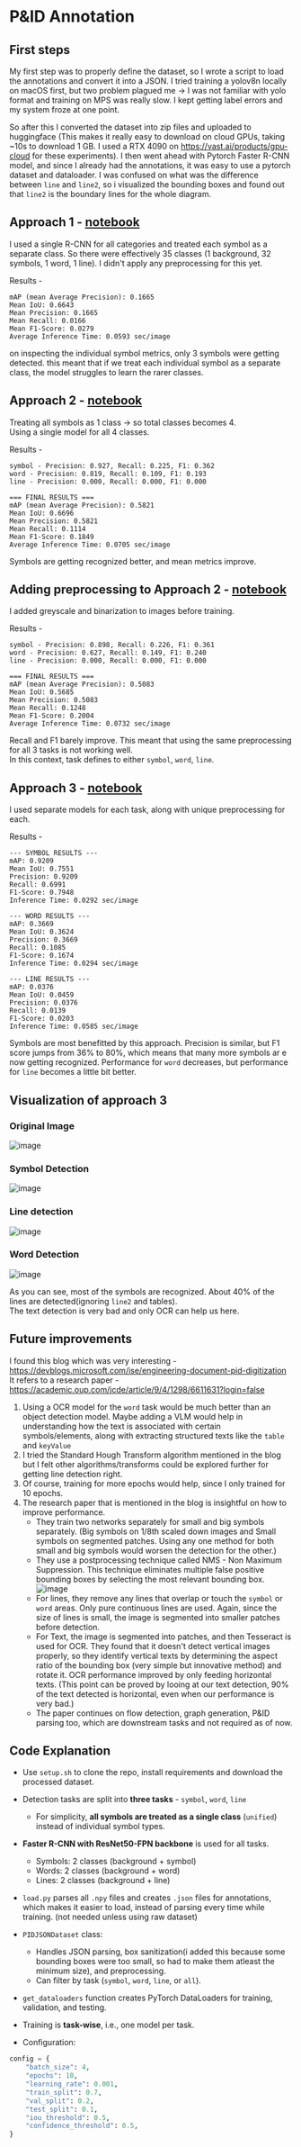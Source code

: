 # P\&ID Annotation

## First steps

My first step was to properly define the dataset, so I wrote a script to load the annotations and convert it into a JSON. 
I tried training a yolov8n locally on macOS first, but two problem plagued me -> I was not familiar with yolo format and training on MPS was really slow. I kept getting label errors and my system froze at one point.

So after this I converted the dataset into zip files and uploaded to huggingface (This makes it really easy to download on cloud GPUs, taking ~10s to download 1 GB. I used a RTX 4090 on https://vast.ai/products/gpu-cloud for these experiments).
I then went ahead with Pytorch Faster R-CNN model, and since I already had the annotations, it was easy to use a pytorch dataset and dataloader.
I was confused on what was the difference between `line` and `line2`, so i visualized the bounding boxes and found out that `line2` is the boundary lines for the whole diagram.

## Approach 1 - [notebook](./notebooks/individual.ipynb)

I used a single R-CNN for all categories and treated each symbol as a separate class. So there were effectively 35 classes (1 background, 32 symbols, 1 word, 1 line). I didn't apply any preprocessing for this yet. 

Results -

```comment
mAP (mean Average Precision): 0.1665
Mean IoU: 0.6643
Mean Precision: 0.1665
Mean Recall: 0.0166
Mean F1-Score: 0.0279
Average Inference Time: 0.0593 sec/image
```

on inspecting the individual symbol metrics, only 3 symbols were getting detected. this meant that if we treat each individual symbol as a separate class, the model struggles to learn the rarer classes.

## Approach 2 - [notebook](./notebooks/unified.ipynb)

Treating all symbols as 1 class -> so total classes becomes 4.  
Using a single model for all 4 classes.

Results -

```comment
symbol - Precision: 0.927, Recall: 0.225, F1: 0.362
word - Precision: 0.819, Recall: 0.109, F1: 0.193
line - Precision: 0.000, Recall: 0.000, F1: 0.000

=== FINAL RESULTS ===
mAP (mean Average Precision): 0.5821
Mean IoU: 0.6696
Mean Precision: 0.5821
Mean Recall: 0.1114
Mean F1-Score: 0.1849
Average Inference Time: 0.0705 sec/image
```

Symbols are getting recognized better, and mean metrics improve.

## Adding preprocessing to Approach 2 - [notebook](./notebooks/unified-gbh.ipynb)

I added greyscale and binarization to images before training.  

Results -

```comment
symbol - Precision: 0.898, Recall: 0.226, F1: 0.361
word - Precision: 0.627, Recall: 0.149, F1: 0.240
line - Precision: 0.000, Recall: 0.000, F1: 0.000

=== FINAL RESULTS ===
mAP (mean Average Precision): 0.5083
Mean IoU: 0.5685
Mean Precision: 0.5083
Mean Recall: 0.1248
Mean F1-Score: 0.2004
Average Inference Time: 0.0732 sec/image
```

Recall and F1 barely improve. This meant that using the same preprocessing for all 3 tasks is not working well.  
In this context, task defines to either `symbol`, `word`, `line`.

## Approach 3 - [notebook](./notebooks/multi.ipynb)

I used separate models for each task, along with unique preprocessing for each.  

Results -

```comment
--- SYMBOL RESULTS ---
mAP: 0.9209
Mean IoU: 0.7551
Precision: 0.9209
Recall: 0.6991
F1-Score: 0.7948
Inference Time: 0.0292 sec/image

--- WORD RESULTS ---
mAP: 0.3669
Mean IoU: 0.3624
Precision: 0.3669
Recall: 0.1085
F1-Score: 0.1674
Inference Time: 0.0294 sec/image

--- LINE RESULTS ---
mAP: 0.0376
Mean IoU: 0.0459
Precision: 0.0376
Recall: 0.0139
F1-Score: 0.0203
Inference Time: 0.0585 sec/image
```

Symbols are most benefitted by this approach. Precision is similar, but F1 score jumps from 36% to 80%, which means that many more symbols ar e now getting recognized.
Performance for `word` decreases, but performance for `line` becomes a little bit better.

## Visualization of approach 3

### Original Image

![image](./predictions/0_original.png)  

### Symbol Detection  

![image](./predictions/0_symbol.png)  

### Line detection

![image](./predictions/0_line.png)  

### Word Detection

![image](./predictions/0_word.png)  

As you can see, most of the symbols are recognized. About 40% of the lines are detected(ignoring `line2` and tables).  
The text detection is very bad and only OCR can help us here.

## Future improvements

I found this blog which was very interesting - https://devblogs.microsoft.com/ise/engineering-document-pid-digitization  
It refers to a research paper - https://academic.oup.com/jcde/article/9/4/1298/6611631?login=false

1. Using a OCR model for the `word` task would be much better than an object detection model. Maybe adding a VLM would help in understanding how the text is associated with certain symbols/elements, along with extracting structured texts like the `table` and `keyValue`
2. I tried the Standard Hough Transform algorithm mentioned in the blog but I felt other algorithms/transforms could be explored further for getting line detection right.
3. Of course, training for more epochs would help, since I only trained for 10 epochs.
4. The research paper that is mentioned in the blog is insightful on how to improve performance.
    - They train two networks separately for small and big symbols separately. (Big symbols on 1/8th scaled down images and Small symbols on segmented patches. Using any one method for both small and big symbols would worsen the detection for the other.)
    - They use a postprocessing technique called NMS - Non Maximum Suppression. This technique eliminates multiple false positive bounding boxes by selecting the most relevant bounding box.  
    ![image](./eda/NMS.jpeg)
    - For lines, they remove any lines that overlap or touch the `symbol` or `word` areas. Only pure continuous lines are used. Again, since the size of lines is small, the image is segmented into smaller patches before detection.
    - For Text, the image is segmented into patches, and then Tesseract is used for OCR. They found that it doesn't detect vertical images properly, so they identify vertical texts by determining the aspect ratio of the bounding box (very simple but innovative method) and rotate it. OCR performance improved by only feeding horizontal texts. (This point can be proved by looing at our text detection, 90% of the text detected is horizontal, even when our performance is very bad.)
    - The paper continues on flow detection, graph generation, P&ID parsing too, which are downstream tasks and not required as of now.

## Code Explanation

- Use `setup.sh` to clone the repo, install requirements and download the processed dataset.

- Detection tasks are split into **three tasks** - `symbol`, `word`, `line`  
  - For simplicity, **all symbols are treated as a single class** (`unified`) instead of individual symbol types.

- **Faster R-CNN with ResNet50-FPN backbone** is used for all tasks.
  - Symbols: 2 classes (background + symbol)
  - Words: 2 classes (background + word)
  - Lines: 2 classes (background + line)

- `load.py` parses all `.npy` files and creates `.json` files for annotations, which makes it easier to load, instead of parsing every time while training. (not needed unless using raw dataset)

- `PIDJSONDataset` class:
  - Handles JSON parsing, box sanitization(i added this because some bounding boxes were too small, so had to make them atleast the minimum size), and preprocessing.
  - Can filter by task (`symbol`, `word`, `line`, or `all`).

- `get_dataloaders` function creates PyTorch DataLoaders for training, validation, and testing.

- Training is **task-wise**, i.e., one model per task.
- Configuration:

```python
config = {
    "batch_size": 4,
    "epochs": 10,
    "learning_rate": 0.001,
    "train_split": 0.7,
    "val_split": 0.2,
    "test_split": 0.1,
    "iou_threshold": 0.5,
    "confidence_threshold": 0.5,
}
```
